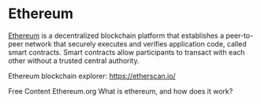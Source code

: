 # Ethereum

[Ethereum](https://ethereum.org/en/) is a decentralized blockchain platform that establishes a peer-to-peer network that securely executes and verifies application code, called smart contracts. Smart contracts allow participants to transact with each other without a trusted central authority.

Ethereum blockchain explorer: https://etherscan.io/

<ResourceGroupTitle>Free Content</ResourceGroupTitle>
<BadgeLink colorScheme='yellow' badgeText='Read' href='https://ethereum.org/en/'>Ethereum.org</BadgeLink>
<BadgeLink badgeText='Watch' href='https://www.youtube.com/watch?v=jYLXorNpLlE'>What is ethereum, and how does it work?
</BadgeLink>
